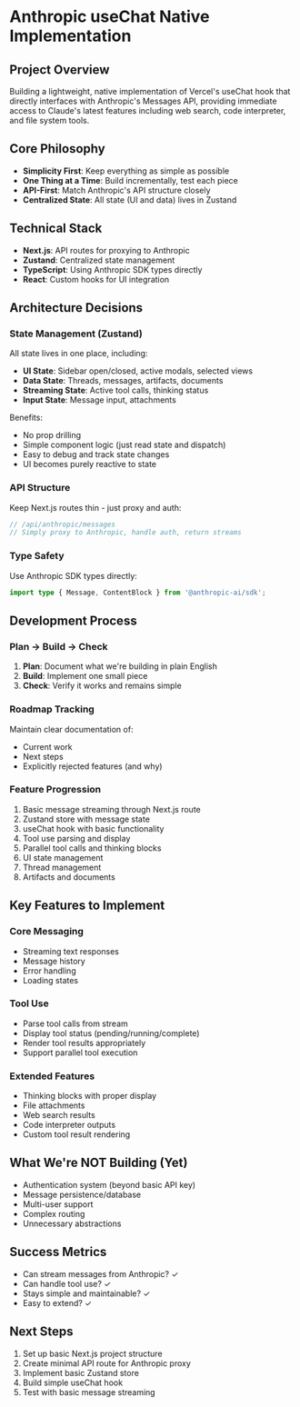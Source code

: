 # Anthropic useChat Native Implementation

## Project Overview
Building a lightweight, native implementation of Vercel's useChat hook that directly interfaces with Anthropic's Messages API, providing immediate access to Claude's latest features including web search, code interpreter, and file system tools.

## Core Philosophy
- **Simplicity First**: Keep everything as simple as possible
- **One Thing at a Time**: Build incrementally, test each piece
- **API-First**: Match Anthropic's API structure closely
- **Centralized State**: All state (UI and data) lives in Zustand

## Technical Stack
- **Next.js**: API routes for proxying to Anthropic
- **Zustand**: Centralized state management
- **TypeScript**: Using Anthropic SDK types directly
- **React**: Custom hooks for UI integration

## Architecture Decisions

### State Management (Zustand)
All state lives in one place, including:
- **UI State**: Sidebar open/closed, active modals, selected views
- **Data State**: Threads, messages, artifacts, documents
- **Streaming State**: Active tool calls, thinking status
- **Input State**: Message input, attachments

Benefits:
- No prop drilling
- Simple component logic (just read state and dispatch)
- Easy to debug and track state changes
- UI becomes purely reactive to state

### API Structure
Keep Next.js routes thin - just proxy and auth:
```typescript
// /api/anthropic/messages
// Simply proxy to Anthropic, handle auth, return streams
```

### Type Safety
Use Anthropic SDK types directly:
```typescript
import type { Message, ContentBlock } from '@anthropic-ai/sdk';
```

## Development Process

### Plan → Build → Check
1. **Plan**: Document what we're building in plain English
2. **Build**: Implement one small piece
3. **Check**: Verify it works and remains simple

### Roadmap Tracking
Maintain clear documentation of:
- Current work
- Next steps
- Explicitly rejected features (and why)

### Feature Progression
1. Basic message streaming through Next.js route
2. Zustand store with message state
3. useChat hook with basic functionality
4. Tool use parsing and display
5. Parallel tool calls and thinking blocks
6. UI state management
7. Thread management
8. Artifacts and documents

## Key Features to Implement

### Core Messaging
- Streaming text responses
- Message history
- Error handling
- Loading states

### Tool Use
- Parse tool calls from stream
- Display tool status (pending/running/complete)
- Render tool results appropriately
- Support parallel tool execution

### Extended Features
- Thinking blocks with proper display
- File attachments
- Web search results
- Code interpreter outputs
- Custom tool result rendering

## What We're NOT Building (Yet)
- Authentication system (beyond basic API key)
- Message persistence/database
- Multi-user support
- Complex routing
- Unnecessary abstractions

## Success Metrics
- Can stream messages from Anthropic? ✓
- Can handle tool use? ✓
- Stays simple and maintainable? ✓
- Easy to extend? ✓

## Next Steps
1. Set up basic Next.js project structure
2. Create minimal API route for Anthropic proxy
3. Implement basic Zustand store
4. Build simple useChat hook
5. Test with basic message streaming